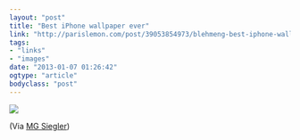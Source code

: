 ```yaml
---
layout: "post"
title: "Best iPhone wallpaper ever"
link: "http://parislemon.com/post/39053854973/blehmeng-best-iphone-wallpaper-ever-via"
tags: 
- "links"
- "images"
date: "2013-01-07 01:26:42"
ogtype: "article"
bodyclass: "post"
---
```


![](http://cdn.rogerstringer.com/wp-content/uploads/2013/01/20130106-172320.jpg)

(Via [MG Siegler](http://parislemon.com/post/39053854973/blehmeng-best-iphone-wallpaper-ever-via))